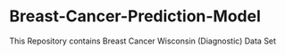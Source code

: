 # Breast-Cancer-Prediction-Model
 This Repository contains Breast Cancer Wisconsin (Diagnostic) Data Set
